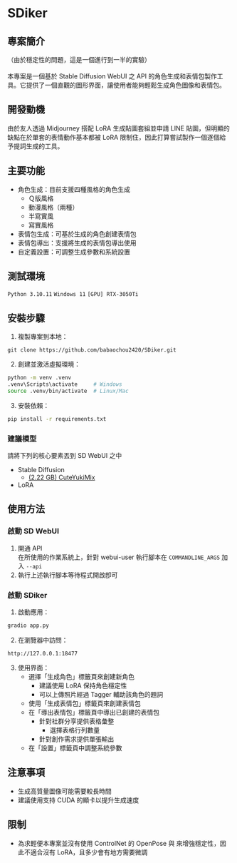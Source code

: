 # SDiker


## 專案簡介
（由於穩定性的問題，這是一個進行到一半的實驗）</br></br>
本專案是一個基於 Stable Diffusion WebUI 之 API 的角色生成和表情包製作工具。它提供了一個直觀的圖形界面，讓使用者能夠輕鬆生成角色圖像和表情包。

## 開發動機
由於友人透過 Midjourney 搭配 LoRA 生成貼圖套組並申請 LINE 貼圖，但明顯的缺點在於單套的表情動作基本都被 LoRA 限制住，因此打算嘗試製作一個逐個給予提詞生成的工具。

## 主要功能
- 角色生成：目前支援四種風格的角色生成
  - Ｑ版風格
  - 動漫風格（兩種）
  - 半寫實風
  - 寫實風格
- 表情包生成：可基於生成的角色創建表情包
- 表情包導出：支援將生成的表情包導出使用
- 自定義設置：可調整生成參數和系統設置



## 測試環境
`Python 3.10.11` `Windows 11` `[GPU] RTX-3050Ti`

## 安裝步驟
1. 複製專案到本地：
```
git clone https://github.com/babaochou2420/SDiker.git
```

2. 創建並激活虛擬環境：
```bash
python -m venv .venv
.venv\Scripts\activate     # Windows
source .venv/bin/activate  # Linux/Mac
```

3. 安裝依賴：
```bash
pip install -r requirements.txt
```

### 建議模型
請將下列的核心要素丟到 SD WebUI 之中
- Stable Diffusion
  - [(2.22 GB) CuteYukiMix](https://civitai.com/models/28169/cuteyukimixadorable-style)
- LoRA

## 使用方法
### 啟動 SD WebUI
1. 開通 API</br>
在所使用的作業系統上，針對 webui-user 執行腳本在 `COMMANDLINE_ARGS` 加入 `--api`
2. 執行上述執行腳本等待程式開啟卽可

### 啟動 SDiker

1. 啟動應用：
```bash
gradio app.py
```

2. 在瀏覽器中訪問：
```
http://127.0.0.1:18477
```

3. 使用界面：
   - 選擇「生成角色」標籤頁來創建新角色
     - 建議使用 LoRA 保持角色穩定性
     - 可以上傳照片經過 Tagger 輔助該角色的題詞
   - 使用「生成表情包」標籤頁來創建表情包
   - 在「導出表情包」標籤頁中導出已創建的表情包
     - 針對社群分享提供表格彙整
       - 選擇表格行列數量
     - 針對創作需求提供單張輸出
   - 在「設置」標籤頁中調整系統參數

## 注意事項
- 生成高質量圖像可能需要較長時間
- 建議使用支持 CUDA 的顯卡以提升生成速度

## 限制
* 為求輕便本專案並沒有使用 ControlNet 的 OpenPose 與 來增強穩定性，因此不適合沒有 LoRA，且多少會有地方需要微調